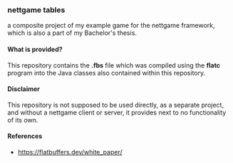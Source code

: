 ### nettgame tables

a composite project of my example game for the nettgame framework, which is also a part of my Bachelor's thesis.

#### What is provided?

This repository contains the **.fbs** file which was compiled using
the **flatc** program into the Java classes also contained within this repository.

#### Disclaimer

This repository is not supposed to be used directly, as a separate project, and without
a nettgame client or server, it provides next to no functionality of its own.

#### References

 - https://flatbuffers.dev/white_paper/

